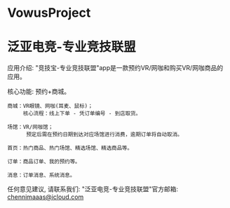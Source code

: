 # VowusProject
# 泛亚电竞-专业竞技联盟

  应用介绍: "竞技宝-专业竞技联盟"app是一款预约VR/网咖和购买VR/网咖商品的应用。

  核心功能: 预约+商城。
  
    商城：VR眼镜、网咖(耳麦、鼠标)；
         核心流程：线上下单 - 凭订单编号 - 到店取货。
          
    场馆：VR/网咖馆；
          预定后需在预约日期到达对应场馆进行消费，逾期订单将自动取消。
          
    首页：热门商品、热门场馆、精选场馆、精选商品等。
    
    订单：商品订单、我的预约等。
    
    消息：订单消息、系统消息。
      
  任何意见建议, 请联系我们: 
  "泛亚电竞-专业竞技联盟"官方邮箱: chennimaaas@icloud.com

